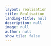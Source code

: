 ```yaml
---
layout: realisation
title: Realisation
landing-title: null
description: null
image: null
author: null
show_tile: false
---
```


